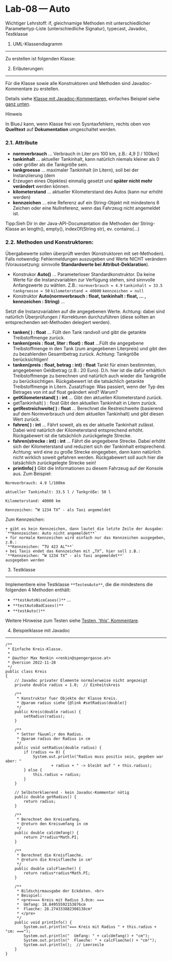 
Lab-08 — Auto
=============





Wichtiger Lehrstoff: if, gleichnamige Methoden mit unterschiedlicher Parametertyp-Liste (unterschiedliche Signatur), typecast, Javadoc, Testklasse






1. UML-Klassendiagramm
----------------------




Zu erstellen ist folgenden Klasse:










2. Erläuterungen:
-----------------




Für die Klasse sowie alle Konstruktoren und Methoden sind Javadoc-Kommentare zu erstellen.  

Details siehe [Klasse mit Javadoc-Kommentaren](../theorie/a200_javadoc.html#id_bsp-kl-mit-javadoc), einfaches Beispiel siehe [ganz unten](#id_minibsp-javadoc).





Hinweis

In BlueJ kann, wenn Klasse frei von Sysntaxfehlern, rechts oben von **Quelltext** auf **Dokumentation** umgeschaltet werden.






### 2.1. Attribute



* **normverbrauch** …​ Verbrauch in Liter pro 100 km, z.B.: 4,9 [l / 100km]
* **tankinhalt** …​ aktueller Tankinhalt, kann natürlich niemals kleiner als 0 oder größer als die Tankgröße sein.
* **tankgroesse** …​ maximaler Tankinhalt (in Litern), soll bei der Instanziierung (dem
* Erzeugen eines Objektes) einmalig gesetzt und **später nicht mehr verändert** werden können.
* **kilometerstand** …​ aktueller Kilometerstand des Autos (kann nur erhöht werden)
* **kennzeichen** …​ eine Referenz auf ein String-Objekt mit mindestens 6 Zeichen oder eine Nullreferenz, wenn das Fahrzeug nicht angemeldet ist.




Tipp:Sieh Dir in der Java-API-Documantation die Methoden der String-Klasse an
length(), empty(), indexOf(String str), ev. contains(…​)





### 2.2. Methoden und Konstruktoren:



Übergabewerte sollen überprüft werden (Konstruktoren mit set-Methoden).
Falls notwendig: Fehlermeldungen auszugeben und Werte NICHT verändern (Voraussetzung: sinnvolle **Standardwerte bei Attribut-Deklaration**).




* Konstrukor **Auto()** …​
Parameterloser Standardkonstruktor. Da keine Werte für die Instanzvariablen zur Verfügung stehen, sind sinnvolle Anfangswerte zu wählen.
Z.B.:
`normverbrauch = 4.9`
`tankinhalt = 33.5`
`tankgroesse = 50`
`kilometerstand = 40000`
`kennzeichen = null`
* Konstruktor **Auto(normverbrauch : float, tankinhalt : float, …​ , kennzeichen : String)** …​  

Setzt die Instanzvariablen auf die angegebenen Werte.
Achtung: dabei sind natürlich Überprüfungen / Korrekturen durchzuführen
(diese sollten an entsprechenden set-Methoden delegiert werden).
* **tanken( ) : float** …​
Füllt den Tank randvoll und gibt die getankte Treibstoffmenge zurück.
* **tanken(preis : float, liter : float) : float** …​
Füllt die angegebene Treibstoffmenge in den Tank (zum angegebenen Literpreis) und gibt den zu bezahlenden Gesamtbetrag zurück.
Achtung: Tankgröße berücksichtigen!
* **tanken(preis : float, betrag : int) : float**
Tankt für einen bestimmten, angegebenen Geldbetrag (z.B.: 20 Euro).
D.h. hier ist die dafür erhältlich Treibstoffmenge zu berechnen und natürlich auch wieder die Tankgröße zu berücksichtigen.
Rückgabewert ist die tatsächlich getankte Treibstoffmenge in Litern.
Zusatzfrage: Was passiert, wenn der Typ des Betrages von int auf float geändert wird?
Warum?
* **getKilometerstand( ) : int** …​
Gibt den aktuellen Kilometerstand zurück.
* getTankinhalt( ) : float
Gibt den aktuellen Tankinhalt in Litern zurück.
* **getRestreichweite( ) : float** …​
Berechnet die Restreichweite (basierend auf dem Normverbrauch und dem aktuellen
Tankinhalt) und gibt diesen Wert zurück.
* **fahren( ) : int** …​
Fährt soweit, als es der aktuelle Tankinhalt zulässt. Dabei wird natürlich der Kilometerstand
entsprechend erhöht. Rückgabewert ist die tatsächlich zurückgelegte Strecke.
* **fahren(strecke : int) : int** …​
Fährt die angegebene Strecke. Dabei erhöht sich der Kilometerstand und reduziert sich der Tankinhalt entsprechend.
Achtung: wird eine zu große Strecke eingegeben, dann kann natürlich nicht wirklich soweit gefahren werden.
Rückgabewert soll auch hier die tatsächlich zurückgelegte Strecke sein!
* **printInfo( )**
Gibt die Informationen zu diesem Fahrzeug auf der Konsole aus. Zum Beispiel:  

`Normverbrauch: 4.9 l/100km`  

`aktueller Tankinhalt: 33.5 l / Tankgröße: 50 l`  

`Kilometerstand: 40000 km`  

`Kennzeichen: “W 1234 TX“ - als Taxi angemeldet`



Zum Kennzeichen:





	+ gibt es kein Kennzeichen, dann lautet die letzte Zeile der Ausgabe:
	`**Kennzeichen: Auto nicht angemeldet**`
	+ für normale Kennzeichen wird einfach nur das Kennzeichen ausgegeben, z.B.:
	`**Kennzeichen: “TU 423 AL“**`
	+ bei Taxis endet das Kennzeichen mit „TX“, hier soll z.B.:
	`**Kennzeichen: “W 1234 TX“ - als Taxi angemeldet**`
	ausgegeben werden







3. Testklasse
-------------




Implementiere eine Testklasse `**TestenAuto**`, die die mindestens die folgenden 4 Methoden enthält:




* `**testAutoNiceCases()**` …​
* `**testAutoBadCases()**`
* `**testAuto()**`




Weitere Hinweise zum Testen siehe [Testen, 'this', Kommentare](../theorie/a175_testen+this+kommentar.html).






4. Beispielklasse mit Javadoc
-----------------------------






```
/**
 * Einfache Kreis-Klasse.
 *
 * @author Max Renkin <renkin@spengergasse.at>
 * @version 2022-11-28
 */
public class Kreis
{
    // Javadoc privater Elemente normalerweise nicht angezeigt
    private double radius = 1.0;  // Einheitskreis

    /**
     * Konstruktor fuer Objekte der Klasse Kreis.
     * @param radius siehe {@link #setRadius(double)}
     */
    public Kreis(double radius) {
        setRadius(radius);
    }

    /**
     * Setter f&uuml;r den Radius.
     * @param radius der Radius in cm
     */
    public void setRadius(double radius) {
        if (radius <= 0) {
            System.out.println("Radius muss positiv sein, gegeben war aber: "
                    + radius + " -> bleibt auf " + this.radius);
        } else {
            this.radius = radius;
        }
    }

    // Selbsterklaerend - kein Javadoc-Kommentar nötig
    public double getRadius() {
        return radius;
    }

    /**
     * Berechnet den Kreisumfang.
     * @return den Kreisumfang in cm
     */
    public double calcUmfang() {
        return 2*radius*Math.PI;
    }

    /**
     * Berechnet die Kreisflaeche.
     * @return die Kreisflaeche in cm²
     */
    public double calcFlaeche() {
        return radius*radius*Math.PI;
    }

    /**
     * Bildschirmausgabe der Eckdaten. <br>
     * Beispiel:
     * <pre>=== Kreis mit Radius 3.0cm: ===
     *  Umfang: 18.84955592153876cm
     *  Flaeche: 28.274333882308138cm²
     * </pre>
     */
    public void printInfo() {
        System.out.println("=== Kreis mit Radius " + this.radius + "cm: ===");
        System.out.println("  Umfang: " + calcUmfang() + "cm");
        System.out.println("  Flaeche: " + calcFlaeche() + "cm²");
        System.out.println();  // Leerzeile
    }
}
```





